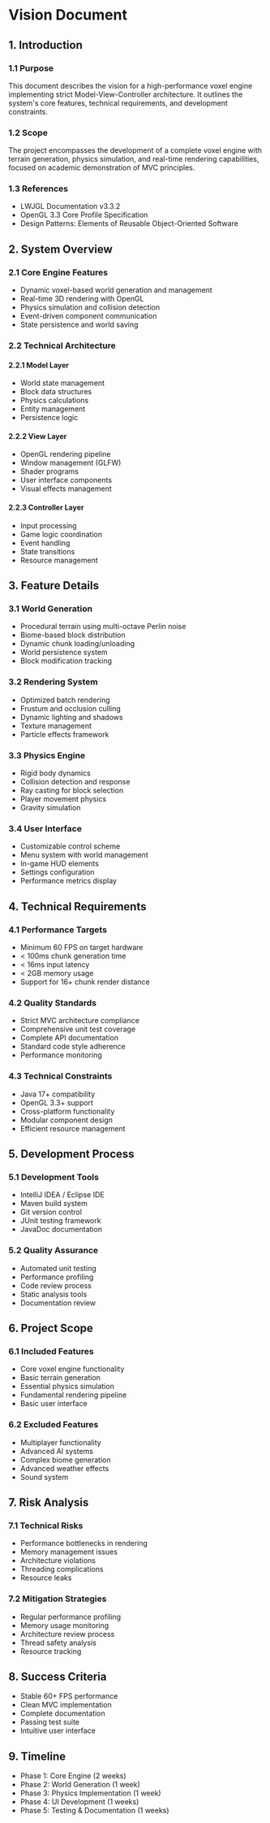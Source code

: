# Vision Document

## 1. Introduction
### 1.1 Purpose
This document describes the vision for a high-performance voxel engine implementing strict Model-View-Controller architecture. It outlines the system's core features, technical requirements, and development constraints.

### 1.2 Scope
The project encompasses the development of a complete voxel engine with terrain generation, physics simulation, and real-time rendering capabilities, focused on academic demonstration of MVC principles.

### 1.3 References
- LWJGL Documentation v3.3.2
- OpenGL 3.3 Core Profile Specification
- Design Patterns: Elements of Reusable Object-Oriented Software

## 2. System Overview

### 2.1 Core Engine Features
- Dynamic voxel-based world generation and management
- Real-time 3D rendering with OpenGL
- Physics simulation and collision detection
- Event-driven component communication
- State persistence and world saving

### 2.2 Technical Architecture
#### 2.2.1 Model Layer
- World state management
- Block data structures
- Physics calculations
- Entity management
- Persistence logic

#### 2.2.2 View Layer
- OpenGL rendering pipeline
- Window management (GLFW)
- Shader programs
- User interface components
- Visual effects management

#### 2.2.3 Controller Layer
- Input processing
- Game logic coordination
- Event handling
- State transitions
- Resource management

## 3. Feature Details

### 3.1 World Generation
- Procedural terrain using multi-octave Perlin noise
- Biome-based block distribution
- Dynamic chunk loading/unloading
- World persistence system
- Block modification tracking

### 3.2 Rendering System
- Optimized batch rendering
- Frustum and occlusion culling
- Dynamic lighting and shadows
- Texture management
- Particle effects framework

### 3.3 Physics Engine
- Rigid body dynamics
- Collision detection and response
- Ray casting for block selection
- Player movement physics
- Gravity simulation

### 3.4 User Interface
- Customizable control scheme
- Menu system with world management
- In-game HUD elements
- Settings configuration
- Performance metrics display

## 4. Technical Requirements

### 4.1 Performance Targets
- Minimum 60 FPS on target hardware
- < 100ms chunk generation time
- < 16ms input latency
- < 2GB memory usage
- Support for 16+ chunk render distance

### 4.2 Quality Standards
- Strict MVC architecture compliance
- Comprehensive unit test coverage
- Complete API documentation
- Standard code style adherence
- Performance monitoring

### 4.3 Technical Constraints
- Java 17+ compatibility
- OpenGL 3.3+ support
- Cross-platform functionality
- Modular component design
- Efficient resource management

## 5. Development Process

### 5.1 Development Tools
- IntelliJ IDEA / Eclipse IDE
- Maven build system
- Git version control
- JUnit testing framework
- JavaDoc documentation

### 5.2 Quality Assurance
- Automated unit testing
- Performance profiling
- Code review process
- Static analysis tools
- Documentation review

## 6. Project Scope

### 6.1 Included Features
- Core voxel engine functionality
- Basic terrain generation
- Essential physics simulation
- Fundamental rendering pipeline
- Basic user interface

### 6.2 Excluded Features
- Multiplayer functionality
- Advanced AI systems
- Complex biome generation
- Advanced weather effects
- Sound system

## 7. Risk Analysis

### 7.1 Technical Risks
- Performance bottlenecks in rendering
- Memory management issues
- Architecture violations
- Threading complications
- Resource leaks

### 7.2 Mitigation Strategies
- Regular performance profiling
- Memory usage monitoring
- Architecture review process
- Thread safety analysis
- Resource tracking

## 8. Success Criteria
- Stable 60+ FPS performance
- Clean MVC implementation
- Complete documentation
- Passing test suite
- Intuitive user interface

## 9. Timeline
- Phase 1: Core Engine (2 weeks)
- Phase 2: World Generation (1 week)
- Phase 3: Physics Implementation (1 week)
- Phase 4: UI Development (1 weeks)
- Phase 5: Testing & Documentation (1 weeks)